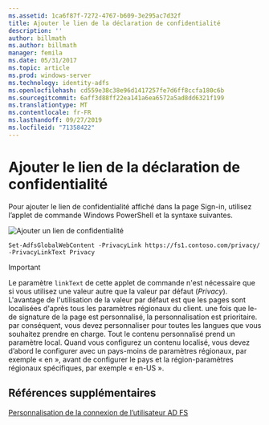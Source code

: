 ```yaml
---
ms.assetid: 1ca6f87f-7272-4767-b609-3e295ac7d32f
title: Ajouter le lien de la déclaration de confidentialité
description: ''
author: billmath
ms.author: billmath
manager: femila
ms.date: 05/31/2017
ms.topic: article
ms.prod: windows-server
ms.technology: identity-adfs
ms.openlocfilehash: cd559e38c38e96d1417257fe7d6ff8ccfa180c6b
ms.sourcegitcommit: 6aff3d88ff22ea141a6ea6572a5ad8dd6321f199
ms.translationtype: MT
ms.contentlocale: fr-FR
ms.lasthandoff: 09/27/2019
ms.locfileid: "71358422"
---
```

# <a name="add-privacy-link"></a>Ajouter le lien de la déclaration de confidentialité 


Pour ajouter le lien de confidentialité affiché dans la page Sign\-in, utilisez l’applet de commande Windows PowerShell et la syntaxe suivantes.  

![Ajouter un lien de confidentialité](media/AD-FS-user-sign-in-customization/ADFS_Blue_Custom2.png) 
  
 
`Set-AdfsGlobalWebContent -PrivacyLink https://fs1.contoso.com/privacy/ -PrivacyLinkText Privacy`  
 
  
> [!IMPORTANT]  
> Le paramètre `linkText` de cette applet de commande n'est nécessaire que si vous utilisez une valeur autre que la valeur par défaut (*Privacy*). L'avantage de l'utilisation de la valeur par défaut est que les pages sont localisées d'après tous les paramètres régionaux du client. une fois que le\-de signature de la page est personnalisé, la personnalisation est prioritaire. par conséquent, vous devez personnaliser pour toutes les langues que vous souhaitez prendre en charge. Tout le contenu personnalisé prend un paramètre local. Quand vous configurez un contenu localisé, vous devez d’abord le configurer avec un pays\-moins de paramètres régionaux, par exemple « en », avant de configurer le pays et la région\-paramètres régionaux spécifiques, par exemple « en\-US ».  

## <a name="additional-references"></a>Références supplémentaires 
[Personnalisation de la connexion de l’utilisateur AD FS](AD-FS-user-sign-in-customization.md)  
